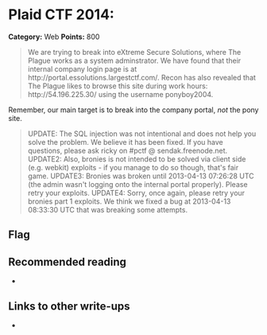 # Plaid CTF 2014: 

**Category:** Web
**Points:** 800

> <flavor text goes here>
> We are trying to break into eXtreme Secure Solutions, where The Plague works as a system adminstrator. We have found that their internal company login page is at http://portal.essolutions.largestctf.com/. Recon has also revealed that The Plague likes to browse this site during work hours: http://54.196.225.30/ using the username ponyboy2004.
Remember, our main target is to break into the company portal, *not* the pony site.

> UPDATE: The SQL injection was not intentional and does not help you solve the problem. We believe it has been fixed. If you have questions, please ask ricky on #pctf @ sendak.freenode.net.
> UPDATE2: Also, bronies is not intended to be solved via client side (e.g. webkit) exploits - if you manage to do so though, that's fair game.
> UPDATE3: Bronies was broken until 2013-04-13 07:26:28 UTC (the admin wasn't logging onto the internal portal properly). Please retry your exploits.
> UPDATE4: Sorry, once again, please retry your bronies part 1 exploits. We think we fixed a bug at 2013-04-13 08:33:30 UTC that was breaking some attempts.


## Flag


## Recommended reading
* <NONE>

## Links to other write-ups
* <NONE>
